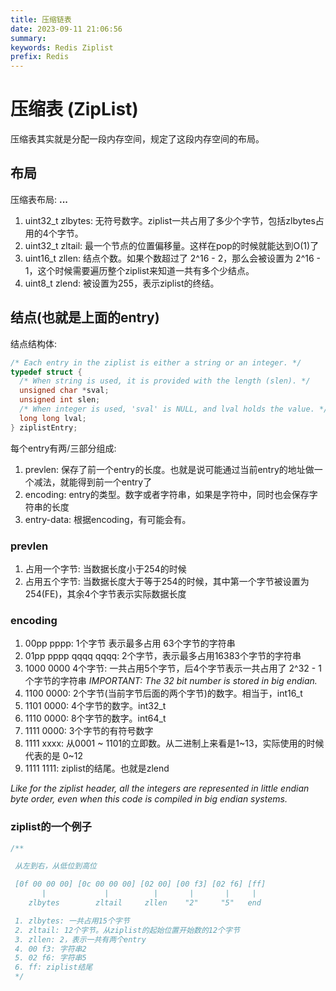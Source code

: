 ```yaml
---
title: 压缩链表
date: 2023-09-11 21:06:56
summary:
keywords: Redis Ziplist
prefix: Redis
---
```


# 压缩表 (ZipList)
  压缩表其实就是分配一段内存空间，规定了这段内存空间的布局。

## 布局
  压缩表布局: **<zlbytes> <zltail> <zllen> <entry> <entry> ... <entry> <zlend>**
  1. uint32_t zlbytes: 无符号数字。ziplist一共占用了多少个字节，包括zlbytes占用的4个字节。
  2. uint32_t zltail: 最一个节点的位置偏移量。这样在pop的时候就能达到O(1)了
  3. uint16_t zllen: 结点个数。如果个数超过了 2^16 - 2，那么会被设置为 2^16 - 1，这个时候需要遍历整个ziplist来知道一共有多个少结点。
  4. uint8_t zlend: 被设置为255，表示ziplist的终结。

## 结点(也就是上面的entry)
  结点结构体:
  ```c
  /* Each entry in the ziplist is either a string or an integer. */
  typedef struct {
    /* When string is used, it is provided with the length (slen). */
    unsigned char *sval;
    unsigned int slen;
    /* When integer is used, 'sval' is NULL, and lval holds the value. */
    long long lval;
  } ziplistEntry;
  ```

  每个entry有两/三部分组成: <prevlen> <encoding> <entry-data>
  1. prevlen: 保存了前一个entry的长度。也就是说可能通过当前entry的地址做一个减法，就能得到前一个entry了
  2. encoding: entry的类型。数字或者字符串，如果是字符中，同时也会保存字符串的长度
  3. entry-data: 根据encoding，有可能会有。

### prevlen
  1. 占用一个字节: 当数据长度小于254的时候
  2. 占用五个字节: 当数据长度大于等于254的时候，其中第一个字节被设置为 254(FE)，其余4个字节表示实际数据长度

### encoding
  1. 00pp pppp: 1个字节 表示最多占用 63个字节的字符串
  2. 01pp pppp qqqq qqqq: 2个字节，表示最多占用16383个字节的字符串
  3. 1000 0000 4个字节: 一共占用5个字节，后4个字节表示一共占用了 2^32 - 1个字节的字符串 _IMPORTANT: The 32 bit number is stored in big endian._
  4. 1100 0000: 2个字节(当前字节后面的两个字节)的数字。相当于，int16_t
  5. 1101 0000: 4个字节的数字。int32_t
  6. 1110 0000: 8个字节的数字。int64_t
  7. 1111 0000: 3个字节的有符号数字
  8. 1111 xxxx: 从0001 ~ 1101的立即数。从二进制上来看是1~13，实际使用的时候代表的是 0~12
  9. 1111 1111: ziplist的结尾。也就是zlend

  *Like for the ziplist header, all the integers are represented in little endian byte order, even when this code is compiled in big endian systems.*

### ziplist的一个例子
  ```c
  /**

   从左到右，从低位到高位

   [0f 00 00 00] [0c 00 00 00] [02 00] [00 f3] [02 f6] [ff]
         |             |          |       |       |     |
      zlbytes        zltail     zllen    "2"     "5"   end

   1. zlbytes: 一共占用15个字节
   2. zltail: 12个字节。从ziplist的起始位置开始数的12个字节
   3. zllen: 2，表示一共有两个entry
   4. 00 f3: 字符串2
   5. 02 f6: 字符串5
   6. ff: ziplist结尾
   */
  ```
